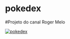 # pokedex
#Projeto do canal Roger Melo

<a href="/gif/pokedex-_7eP9e" title="pokedex"><img src="https://i.makeagif.com/media/6-07-2020/_7eP9e.gif" alt="pokedex"></a>
